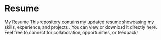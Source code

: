 # Resume
My Resume This repository contains my updated resume showcasing my skills, experience, and projects . You can view or download it directly here. Feel free to connect for collaboration, opportunities, or feedback!
